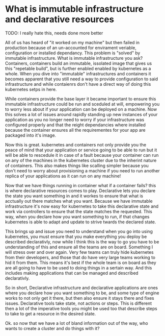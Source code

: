 # What is immutable infrastructure and declarative resources

TODO: I really hate this, needs done more better

All of us has heard of "it worked on my machine" but then failed in production because of an un-accounted for envirament veriable, configuration or installed dependancy. This problem is "solved" by immutable infrastructure. What is immutable infrastructure you ask? Containers, containers build an immutable, issolated image that gives us this "repetable build", but is further enabled enabled by kubernetes as a whole. When you dive into "immutable" infrastructures and containers it becomes apparent that you still need a way to provide configuration to said infrastructure and while contaienrs don't have a direct way of doing this kubernetes setps in here.

While containers provide the base layer it became important to ensure this immutable infrastructure could be run and sceduled at will, empowering you to worry less about if your application can be deployed on a machine. Now this solves a lot of issues around rapidly standing up new instances of your application as you no longer need to worry if your infrastructure was configured properly and that the reight dependancies where installed because the container ensures all the requirementes for your app are packaged into it's image.

Now this is great. kubernetes and containers not only provide you the peace of mind that your application or service going to be able to run but it will be able to rescedule it in case of a fault because your container can run on any of the machines in the kubernetes cluster due to the inherint nature of containers. This also makes things like scalling simpler because you don't need to worry about provisioning a machine if you need to run another replica of your applications as it can run on any machine!

Now that we have things running in container what if a container fails? this is where declarative resources comes to play. Declarative lets you declare the state you want something in and it workes to ensure that what is acctually out there matches what you want. Because we have immutable infrastructure it's now easy for kubernetes to take this declarative state and work via controllers to ensure that the state matches the requested. This way, when you declare how you want something to run, if that changes kubernetes is able to adapt and update to strive twards the declared state.

This brings up and issue you need to understand when you go into using kubernetes, you must ensure that you make everything you deploy be described declarativly, now while I think this is the way to go you have to be understanding of this and ensure all the teams are on board. Something I will stress over and over again. Very few teams can truly hide kubernetes from their developers, and those that do have very large teams working to hid it from them. This means it's best if the whole team is on board as they are all going to have to be used to doing things in a sertain way. And this includes making applications that can be managed and described declarativly.

So in short, Declarative infrastructure and declarative applications are ones where you declare how you want something to be, and some type of engine works to not only get it there, but then also ensure it stays there and fixes issues. Declarative tools take state, not actions or steps. This is different then a lot of the imperative tools you might be used too that describe steps to take to get a resource in the desired state.

Ok. so now that we have a lot of bland information out of the way, who wants to create a cluster and do things with it?
